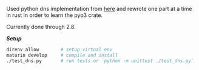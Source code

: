 
Used python dns implementation from [here](https://implement-dns.wizardzines.com/book/part_1.html) and rewrote one part at a time in rust in order to learn the pyo3 crate.

Currently done through 2.8.


***Setup***

```bash
direnv allow    	# setup virtual env
maturin develop 	# compile and install 
./test_dns.py 		# run tests or `python -m unittest ./test_dns.py`
```

